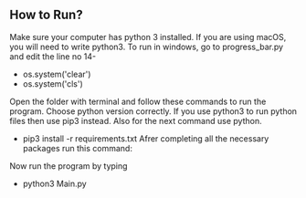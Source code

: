 ## How to Run?
Make sure your computer has python 3 installed. If you are using macOS, you will need to write python3. To run in windows, go to progress_bar.py and edit the line no 14- 
- os.system('clear')  
- os.system('cls')

Open the folder with terminal and follow these commands to run the program. Choose python version correctly. If you use python3 to run python files then use pip3 instead. Also for the next command use python.

- pip3 install -r requirements.txt
Afrer completing all the necessary packages run this command:

Now run the program by typing
- python3 Main.py